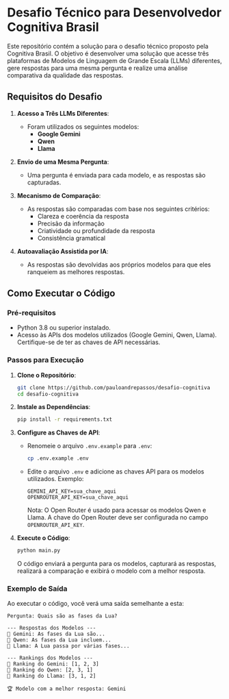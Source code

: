 # Desafio Técnico para Desenvolvedor Cognitiva Brasil

Este repositório contém a solução para o desafio técnico proposto pela Cognitiva Brasil. O objetivo é desenvolver uma solução que acesse três plataformas de Modelos de Linguagem de Grande Escala (LLMs) diferentes, gere respostas para uma mesma pergunta e realize uma análise comparativa da qualidade das respostas.

## Requisitos do Desafio

1. **Acesso a Três LLMs Diferentes**:
   - Foram utilizados os seguintes modelos:
     - **Google Gemini**
     - **Qwen**
     - **Llama**

2. **Envio de uma Mesma Pergunta**:
   - Uma pergunta é enviada para cada modelo, e as respostas são capturadas.

3. **Mecanismo de Comparação**:
   - As respostas são comparadas com base nos seguintes critérios:
     - Clareza e coerência da resposta
     - Precisão da informação
     - Criatividade ou profundidade da resposta
     - Consistência gramatical

4. **Autoavaliação Assistida por IA**:
   - As respostas são devolvidas aos próprios modelos para que eles ranqueiem as melhores respostas.

## Como Executar o Código

### Pré-requisitos

- Python 3.8 ou superior instalado.
- Acesso às APIs dos modelos utilizados (Google Gemini, Qwen, Llama). Certifique-se de ter as chaves de API necessárias.

### Passos para Execução

1. **Clone o Repositório**:

   ```bash
   git clone https://github.com/pauloandrepassos/desafio-cognitiva
   cd desafio-cognitiva
   ```

2. **Instale as Dependências**:

   ```bash
   pip install -r requirements.txt
   ```

3. **Configure as Chaves de API**:

   - Renomeie o arquivo `.env.example` para `.env`:

     ```bash
     cp .env.example .env
     ```
   - Edite o arquivo `.env` e adicione as chaves API para os modelos utilizados. Exemplo:

     ```plaintext
     GEMINI_API_KEY=sua_chave_aqui
     OPENROUTER_API_KEY=sua_chave_aqui
     ```
     Nota: O Open Router é usado para acessar os modelos Qwen e Llama. A chave do Open Router deve ser configurada no campo `OPENROUTER_API_KEY`.

5. **Execute o Código**:

   ```bash
   python main.py
   ```

   O código enviará a pergunta para os modelos, capturará as respostas, realizará a comparação e exibirá o modelo com a melhor resposta.

### Exemplo de Saída

Ao executar o código, você verá uma saída semelhante a esta:

```
Pergunta: Quais são as fases da Lua?

--- Respostas dos Modelos ---
🔹 Gemini: As fases da Lua são...
🔹 Qwen: As fases da Lua incluem...
🔹 Llama: A Lua passa por várias fases...

--- Rankings dos Modelos ---
🔹 Ranking do Gemini: [1, 2, 3]
🔹 Ranking do Qwen: [2, 3, 1]
🔹 Ranking do Llama: [3, 1, 2]

🏆 Modelo com a melhor resposta: Gemini
```
